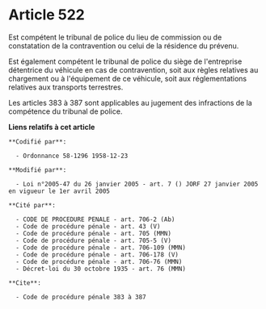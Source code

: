 # Article 522

Est compétent le tribunal de police du lieu de commission ou de constatation de la contravention ou celui de la résidence du
prévenu.

Est également compétent le tribunal de police du siège de l'entreprise détentrice du véhicule en cas de contravention, soit
aux règles relatives au chargement ou à l'équipement de ce véhicule, soit aux réglementations relatives aux transports
terrestres.

Les articles 383 à 387 sont applicables au jugement des infractions de la compétence du tribunal de police.

**Liens relatifs à cet article**

	**Codifié par**:

	  - Ordonnance 58-1296 1958-12-23

	**Modifié par**:

	  - Loi n°2005-47 du 26 janvier 2005 - art. 7 () JORF 27 janvier 2005 en vigueur le 1er avril 2005

	**Cité par**:

	  - CODE DE PROCEDURE PENALE - art. 706-2 (Ab)
	  - Code de procédure pénale - art. 43 (V)
	  - Code de procédure pénale - art. 705 (MMN)
	  - Code de procédure pénale - art. 705-5 (V)
	  - Code de procédure pénale - art. 706-109 (MMN)
	  - Code de procédure pénale - art. 706-178 (V)
	  - Code de procédure pénale - art. 706-76 (MMN)
	  - Décret-loi du 30 octobre 1935 - art. 76 (MMN)

	**Cite**:

	  - Code de procédure pénale 383 à 387
